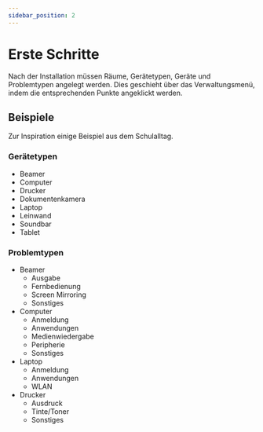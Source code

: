 ```yaml
---
sidebar_position: 2
---
```


# Erste Schritte

Nach der Installation müssen Räume, Gerätetypen, Geräte und Problemtypen angelegt werden. Dies geschieht über das 
Verwaltungsmenü, indem die entsprechenden Punkte angeklickt werden.

## Beispiele

Zur Inspiration einige Beispiel aus dem Schulalltag.

### Gerätetypen

* Beamer
* Computer
* Drucker
* Dokumentenkamera
* Laptop
* Leinwand
* Soundbar
* Tablet

### Problemtypen

* Beamer
  * Ausgabe
  * Fernbedienung
  * Screen Mirroring
  * Sonstiges
* Computer
  * Anmeldung
  * Anwendungen
  * Medienwiedergabe
  * Peripherie
  * Sonstiges
* Laptop
  * Anmeldung
  * Anwendungen
  * WLAN
* Drucker
  * Ausdruck
  * Tinte/Toner
  * Sonstiges

